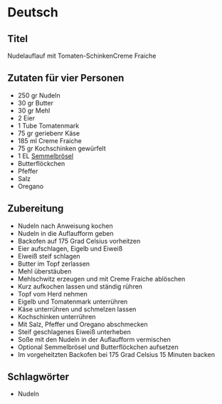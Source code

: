 # Deutsch

## Titel

Nudelauflauf mit Tomaten-SchinkenCreme Fraiche

## Zutaten für vier Personen

* 250 gr Nudeln
* 30 gr Butter
* 30 gr Mehl
* 2 Eier
* 1 Tube Tomatenmark
* 75 gr geriebenr Käse
* 185 ml Creme Fraiche
* 75 gr Kochschinken gewürfelt
* 1 EL [Semmelbrösel](../fundamentals/87.md)
* Butterflöckchen
* Pfeffer
* Salz
* Oregano

## Zubereitung

* Nudeln nach Anweisung kochen
* Nudeln in die Auflaufform geben
* Backofen auf 175 Grad Celsius vorheitzen
* Eier aufschlagen, Eigelb und Eiweiß 
* Eiweiß steif schlagen
* Butter im Topf zerlassen
* Mehl überstäuben
* Mehlschwitz erzeugen und mit Creme Fraiche ablöschen
* Kurz aufkochen lassen und ständig rühren
* Topf vom Herd nehmen
* Eigelb und Tomatenmark unterrühren
* Käse unterrühren und schmelzen lassen
* Kochschinken unterrühren
* Mit Salz, Pfeffer und Oregano abschmecken
* Steif geschlagenes Eiweiß unterheben
* Soße mit den Nudeln in der Auflaufform vermischen
* Optional Semmelbrösel und Butterflöckchen aufsetzen
* Im vorgeheitzten Backofen bei 175 Grad Celsius 15 Minuten backen

## Schlagwörter

* Nudeln

